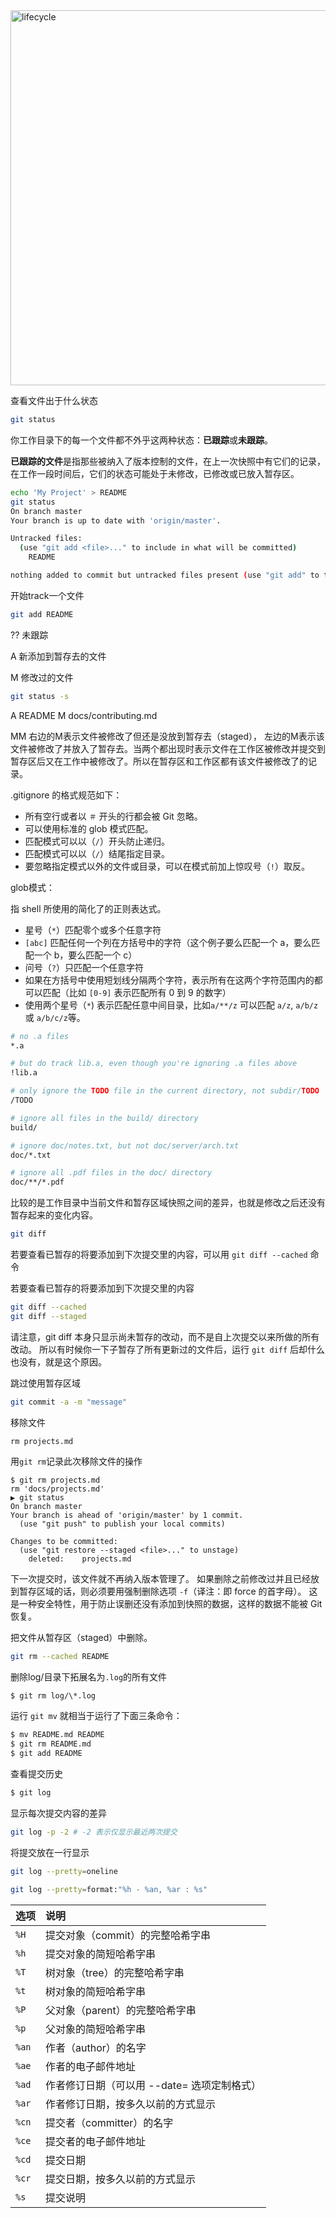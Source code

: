 <img src="/Users/xuzheng/Projects/notes/Others/Untitled.assets/lifecycle.png" alt="lifecycle" style="width:600px;" />



查看文件出于什么状态

```bash
git status
```

你工作目录下的每一个文件都不外乎这两种状态：**已跟踪**或**未跟踪**。

**已跟踪的文件**是指那些被纳入了版本控制的文件，在上一次快照中有它们的记录，在工作一段时间后，它们的状态可能处于未修改，已修改或已放入暂存区。

```bash
echo 'My Project' > README
git status
On branch master
Your branch is up to date with 'origin/master'.

Untracked files:
  (use "git add <file>..." to include in what will be committed)
	README

nothing added to commit but untracked files present (use "git add" to track)
```

开始track一个文件	

```bash
git add README
```

?? 未跟踪

A 新添加到暂存去的文件

M 修改过的文件

```bash
git status -s
```

A  README
M  docs/contributing.md

MM 右边的M表示文件被修改了但还是没放到暂存去（staged）， 左边的M表示该文件被修改了并放入了暂存去。当两个都出现时表示文件在工作区被修改并提交到暂存区后又在工作中被修改了。所以在暂存区和工作区都有该文件被修改了的记录。



.gitignore 的格式规范如下：

* 所有空行或者以 `＃` 开头的行都会被 Git 忽略。
* 可以使用标准的 glob 模式匹配。
* 匹配模式可以以（`/`）开头防止递归。
* 匹配模式可以以（`/`）结尾指定目录。
* 要忽略指定模式以外的文件或目录，可以在模式前加上惊叹号（`!`）取反。

glob模式：

指 shell 所使用的简化了的正则表达式。

* 星号（`*`）匹配零个或多个任意字符
* `[abc]` 匹配任何一个列在方括号中的字符（这个例子要么匹配一个 a，要么匹配一个 b，要么匹配一个 c）
* 问号（`?`）只匹配一个任意字符
* 如果在方括号中使用短划线分隔两个字符，表示所有在这两个字符范围内的都可以匹配（比如 `[0-9]` 表示匹配所有 0 到 9 的数字）
* 使用两个星号（`*`) 表示匹配任意中间目录，比如`a/**/z` 可以匹配 `a/z`, `a/b/z` 或 `a/b/c/z`等。

```bash
# no .a files
*.a

# but do track lib.a, even though you're ignoring .a files above
!lib.a

# only ignore the TODO file in the current directory, not subdir/TODO
/TODO

# ignore all files in the build/ directory
build/

# ignore doc/notes.txt, but not doc/server/arch.txt
doc/*.txt

# ignore all .pdf files in the doc/ directory
doc/**/*.pdf
```



比较的是工作目录中当前文件和暂存区域快照之间的差异，也就是修改之后还没有暂存起来的变化内容。

```bash
git diff
```

若要查看已暂存的将要添加到下次提交里的内容，可以用 `git diff --cached` 命令

若要查看已暂存的将要添加到下次提交里的内容

```bash
git diff --cached
git diff --staged
```

请注意，git diff 本身只显示尚未暂存的改动，而不是自上次提交以来所做的所有改动。 所以有时候你一下子暂存了所有更新过的文件后，运行 `git diff` 后却什么也没有，就是这个原因。



跳过使用暂存区域

```bash
git commit -a -m "message"
```





移除文件

```
rm projects.md
```

用`git rm`记录此次移除文件的操作

```b
$ git rm projects.md
rm 'docs/projects.md'
▶ git status
On branch master
Your branch is ahead of 'origin/master' by 1 commit.
  (use "git push" to publish your local commits)

Changes to be committed:
  (use "git restore --staged <file>..." to unstage)
	deleted:    projects.md
```

下一次提交时，该文件就不再纳入版本管理了。 如果删除之前修改过并且已经放到暂存区域的话，则必须要用强制删除选项 `-f`（译注：即 force 的首字母）。 这是一种安全特性，用于防止误删还没有添加到快照的数据，这样的数据不能被 Git 恢复。



把文件从暂存区（staged）中删除。

```bash
git rm --cached README
```



删除log/目录下拓展名为`.log`的所有文件

```bash
$ git rm log/\*.log
```

运行 `git mv` 就相当于运行了下面三条命令：

```bash
$ mv README.md README
$ git rm README.md
$ git add README
```





查看提交历史

```bash
$ git log
```

显示每次提交内容的差异	

```bash
git log -p -2 # -2 表示仅显示最近两次提交
```



将提交放在一行显示

```bash
git log --pretty=oneline
```



```bash
git log --pretty=format:"%h - %an, %ar : %s"
```



| 选项  | 说明                                        |
| :---- | :------------------------------------------ |
| `%H`  | 提交对象（commit）的完整哈希字串            |
| `%h`  | 提交对象的简短哈希字串                      |
| `%T`  | 树对象（tree）的完整哈希字串                |
| `%t`  | 树对象的简短哈希字串                        |
| `%P`  | 父对象（parent）的完整哈希字串              |
| `%p`  | 父对象的简短哈希字串                        |
| `%an` | 作者（author）的名字                        |
| `%ae` | 作者的电子邮件地址                          |
| `%ad` | 作者修订日期（可以用 --date= 选项定制格式） |
| `%ar` | 作者修订日期，按多久以前的方式显示          |
| `%cn` | 提交者（committer）的名字                   |
| `%ce` | 提交者的电子邮件地址                        |
| `%cd` | 提交日期                                    |
| `%cr` | 提交日期，按多久以前的方式显示              |
| `%s`  | 提交说明                                    |



```bash

```

